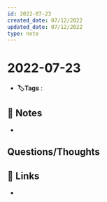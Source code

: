 ```yaml
---
id: 2022-07-23
created_date: 07/12/2022
updated_date: 07/12/2022
type: note
---
```


#  2022-07-23
- **🏷️Tags** :   
[ ](#anki-card)
## 📝 Notes
- 


## Questions/Thoughts


## 🔗 Links
- 